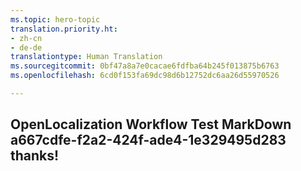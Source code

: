 ```yaml
---
ms.topic: hero-topic
translation.priority.ht:
- zh-cn
- de-de
translationtype: Human Translation
ms.sourcegitcommit: 0bf47a8a7e0cacae6fdfba64b245f013875b6763
ms.openlocfilehash: 6cd0f153fa69dc98d6b12752dc6aa26d55970526

---
```

## OpenLocalization Workflow Test MarkDown a667cdfe-f2a2-424f-ade4-1e329495d283 thanks!



<!--HONumber=Sep16_HO1-->


